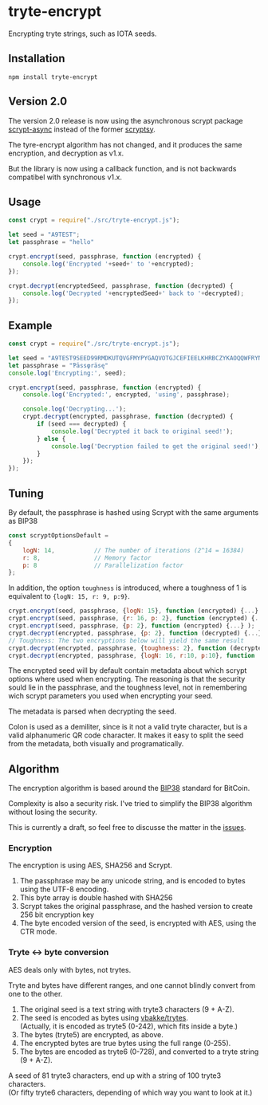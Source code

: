 # tryte-encrypt
Encrypting tryte strings, such as IOTA seeds.

## Installation

`npm install tryte-encrypt`

## Version 2.0
The version 2.0 release is now using the asynchronous scrypt package [scrypt-async](https://www.npmjs.com/package/scrypt-async) instead of the former [scryptsy](https://www.npmjs.com/package/scryptsy).

The tyre-encrypt algorithm has not changed, and it produces the same encryption, and decryption as v1.x.

But the library is now using a callback function, and is not backwards compatibel with synchronous v1.x.

## Usage
```javascript
const crypt = require("./src/tryte-encrypt.js");

let seed = "A9TEST";
let passphrase = "hello"

crypt.encrypt(seed, passphrase, function (encrypted) {
    console.log('Encrypted '+seed+' to '+encrypted);
});

crypt.decrypt(encryptedSeed, passphrase, function (decrypted) {
    console.log('Decrypted '+encryptedSeed+' back to '+decrypted);
});
```
## Example
```javascript
const crypt = require("./src/tryte-encrypt.js");

let seed = "A9TEST9SEED99RMDKUTQVGFMYPYGAQVOTGJCEFIEELKHRBCZYKAOQQWFRYNGYDAEIKTHQJINZDPYNYOS9";
let passphrase = "Ƥāssφräsę"
console.log('Encrypting:', seed);

crypt.encrypt(seed, passphrase, function (encrypted) {
    console.log('Encrypted:', encrypted, 'using', passphrase);

    console.log('Decrypting...');
    crypt.decrypt(encrypted, passphrase, function (decrypted) {
        if (seed === decrypted) {
            console.log('Decrypted it back to original seed!');
        } else {
            console.log('Decryption failed to get the original seed!');
        }
    });
});

```

## Tuning
By default, the passphrase is hashed using Scrypt with the same arguments as BIP38 
```javascript
const scryptOptionsDefault = 
{
    logN: 14,           // The number of iterations (2^14 = 16384)
    r: 8,               // Memory factor
    p: 8                // Parallelization factor
};
```
In addition, the option ```toughness``` is introduced, where a toughness of 1 is equivalent to ```{logN: 15, r: 9, p:9}```.

```javascript
crypt.encrypt(seed, passphrase, {logN: 15}, function (encrypted) {...} );
crypt.encrypt(seed, passphrase, {r: 16, p: 2}, function (encrypted) {...} );
crypt.encrypt(seed, passphrase, {p: 2}, function (encrypted) {...} );
crypt.decrypt(encrypted, passphrase, {p: 2}, function (decrypted) {...} );
// Toughness: The two encryptions below will yield the same result
crypt.decrypt(encrypted, passphrase, {toughness: 2}, function (decrypted) {...} );
crypt.decrypt(encrypted, passphrase, {logN: 16, r:10, p:10}, function (decrypted) {...} );
```


The encrypted seed will by default contain metadata about which scrypt options where used when encrypting.
The reasoning is that the security sould lie in the passphrase, and the toughness level, not in remembering wich scrypt parameters you used when encrypting your seed.

The metadata is parsed when decrypting the seed. 

Colon is used as a demiliter, since is it not a valid tryte character, but is a valid alphanumeric QR code character. It makes it easy to split the seed from the metadata, both visually and programatically.



## Algorithm
The encryption algorithm is based around the [BIP38](https://github.com/bitcoin/bips/blob/master/bip-0038.mediawiki) standard for BitCoin. 

Complexity is also a security risk. I've tried to simplify the BIP38 algorithm without losing the security.

This is currently a draft, so feel free to discusse the matter in the [issues](https://github.com/vbakke/tryte-encrypt/issues).

### Encryption
The encryption is using AES, SHA256 and Scrypt.

1. The passphrase may be any unicode string, and is encoded to bytes using the UTF-8 encoding.
2. This byte array is double hashed with SHA256
3. Scrypt takes the original passphrase, and the hashed version to create 256 bit encryption key
4. The byte encoded version of the seed, is encrypted with AES, using the CTR mode.

### Tryte <-> byte conversion
AES deals only with bytes, not trytes.

Tryte and bytes have different ranges, and one cannot blindly convert from one to the other.

1. The original seed is a text string with tryte3 characters (9 + A-Z).
2. The seed is encoded as bytes using [vbakke/trytes](https://github.com/vbakke/trytes).\
(Actually, it is encoded as tryte5 (0-242), which fits inside a byte.)
3. The bytes (tryte5) are encrypted, as above.
4. The encrypted bytes are true bytes using the full range (0-255).
5. The bytes are encoded as tryte6 (0-728), and converted to a tryte string (9 + A-Z).

A seed of 81 tryte3 characters, end up with a string of 100 tryte3 characters.\
(Or fifty tryte6 characters, depending of which way you want to look at it.)





